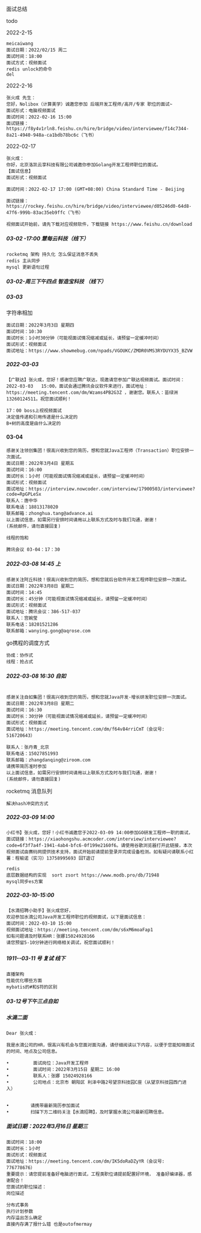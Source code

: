 面试总结

todo

2022-2-15 

```
meicaiwang 
面试日期：2022/02/15 周二
面试时间：18:00
面试方式：视频面试
redis unlock的命令
del
```

2022-2-16

```
张火成 先生：​
您好，Nolibox（计算美学）诚邀您参加 后端开发工程师/高开/专家 职位的面试~​
面试形式：电脑视频面试​
面试时间：2022-02-16 15:00 ​
面试链接：https://f8y4v1rln8.feishu.cn/hire/bridge/video/interviewee/f14c7344-8a21-4940-948a-ca1bdb78bc6c（飞书）​
```

2022-02-17 

```
张火成：​
你好，北京洛凯云享科技有限公司诚邀你参加Golang开发工程师职位的面试。​
【面试信息】​
面试形式：视频面试​

面试时间：2022-02-17 17:00 (GMT+08:00) China Standard Time - Beijing​

面试链接：https://rockey.feishu.cn/hire/bridge/video/interviewee/d05246d0-64d8-47f6-999b-83ac35eb9ffc（飞书）​

视频面试开始前，请先下载对应视频软件，下载链接 https://www.feishu.cn/download​
```



##### 03-02 -17:00 慧每云科技（线下）

```
rocketmq 架构 持久化 怎么保证消息不丢失
redis 主从同步
mysql 更新语句过程
```

##### 03-02-周三下午四点 智造宝科技 （线下）

##### 03-03

字符串相加

```
面试日期：2022年3月3日 星期四
面试时间：10:30
面试时长：1小时30分钟（可能视面试情况缩减或延长，请预留一定缓冲时间）
面试形式：视频面试
面试地址：https://www.showmebug.com/npads/VGOUKC/ZMDR0VMS3RYDUYX35_BZVW
```

##### 2022-03-03 

```
【广联达】张火成，您好！感谢您应聘广联达，现邀请您参加广联达视频面试。面试时间：2022-03-03   15:00，面试会通过腾讯会议软件来进行，面试地址：https://meeting.tencent.com/dm/Wzams4PB2G3Z ，谢谢您。联系人：苗绿洲13260124511。祝您面试顺利！
```

```
17：00 boss上视视频面试
决定值传递和引用传递是什么决定的
B+树的高度是由什么决定的
```

#### 03-04

```
感谢关注领创集团！很高兴收到您的简历，想和您就Java工程师（Transaction）职位安排一次面试。
面试日期：2022年3月4日 星期五
面试时间：16:00
面试时长：1小时（可能视面试情况缩减或延长，请预留一定缓冲时间）
面试形式：视频面试
面试地址：https://interview.nowcoder.com/interview/17900503/interviewee?code=RpGPLeSx
联系人：唐中华
联系电话：18813178020
联系邮箱：zhonghua.tang@advance.ai
以上面试信息，如需另行安排时间请用以上联系方式及时与我们沟通，谢谢！
(系统邮件，请勿直接回复)

线程的饱和
```

```
腾讯会议 03-04：17：30
```



##### 2022-03-08  14:45 上 

```
感谢关注阿丘科技！很高兴收到您的简历，想和您就后台软件开发工程师职位安排一次面试。
面试日期：2022年3月8日 星期二
面试时间：14:45
面试时长：45分钟（可能视面试情况缩减或延长，请预留一定缓冲时间）
面试形式：视频面试
面试地址：腾讯会议：386-517-037
联系人：宫婉莹
联系电话：18201521286
联系邮箱：wanying.gong@aqrose.com
```

go携程的调度方式

```
协成：协作式
线程：抢占式
```



##### 2022-03-08  16:30 自如

```

感谢关注自如集团！很高兴收到您的简历，想和您就Java开发-增长研发职位安排一次面试。
面试日期：2022年3月8日 星期二
面试时间：16:30
面试时长：30分钟（可能视面试情况缩减或延长，请预留一定缓冲时间）
面试形式：视频面试
面试地址：https://meeting.tencent.com/dm/f64v84rriCmT（会议号: 516720643）

联系人：张丹青_北京
联系电话：15027851993
联系邮箱：zhangdanqing@ziroom.com
请携带简历准时参加
以上面试信息，如需另行安排时间请用以上联系方式及时与我们沟通，谢谢！
(系统邮件，请勿直接回复)
```

rocketmq 消息队列 

```
解决hash冲突的方式
```



##### 2022-03-09 14:00

```
小红书】张火成，您好！小红书诚邀您于2022-03-09 14:00参加GO研发工程师一职的面试，面试链接：https://xiaohongshu.acmcoder.com/interview/interviewee?code=6f3f7a4f-1941-4ab4-bfc6-0f199e2160f6。请使用谷歌浏览器打开此链接，本次视频面试由赛码网提供技术支持，面试开始前请提前登录并完成设备检测。如有疑问请联系小红薯：程榆诺（实习）13758995693 回T退订

redis
底层数据结构的实现  sort zsort https://www.modb.pro/db/71948
mysql同步es方案

```

##### 2022-03-10-15:00

```
【水滴招聘小助手】张火成您好，
欢迎参加水滴公司Java开发工程师职位的视频面试，以下是面试信息：
面试时间：2022-03-10 15:00
视频面试地址：https://meeting.tencent.com/dm/s6xM6moaFap1
如有问题请及时联系HR：张娜15024928166
请您预留5-10分钟进行网络相关调试，祝您面试顺利！
```

##### 

##### 1911--03-11 号 复试 线下

```
直播架构
性能优化哪些方面
mybatis的#和$符的区别
```

##### 03-12号下午三点自如

##### 水滴二面

```
Dear 张火成：

我是水滴公司的HR，很高兴有机会与您面对面沟通，请仔细阅读以下内容，以便于您能知晓面试的时间、地点及公司信息。

•         面试岗位：Java开发工程师
•         面试时间：2022年3月15日 星期二 16:00
•         联系人：张娜 15024928166
•         公司地点：北京市 朝阳区 利泽中路2号望京科技园C座（从望京科技园西门进入）


•        请携带最新简历参加面试
•        扫描下方二维码关注【水滴招聘】，及时掌握水滴公司最新招聘信息。
```



##### 面试日期：2022年3月16日 星期三

```
面试时间：18:00
面试时长：1小时
面试形式：视频面试
面试地址：https://meeting.tencent.com/dm/IK5doRaDZyYR（会议号: 776778676）
重要提示：请您提前准备好电脑进行面试，工程类职位请提前配置好环境， 准备好编译器，感谢配合！
您面试的职位描述：
岗位描述
```



```
分布式事务 
执行计划参数
内存溢出怎么确定
直接内存满了报什么错 也是outofmermay
```

